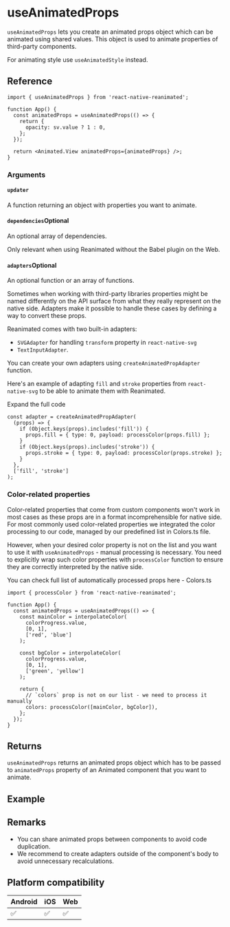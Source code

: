 # useAnimatedProps

`useAnimatedProps` lets you create an animated props object which can be animated using shared values. This object is used to animate properties of third-party components.

For animating style use `useAnimatedStyle` instead.

## Reference

```
import { useAnimatedProps } from 'react-native-reanimated';

function App() {
  const animatedProps = useAnimatedProps(() => {
    return {
      opacity: sv.value ? 1 : 0,
    };
  });

  return <Animated.View animatedProps={animatedProps} />;
}
```

### Arguments

#### `updater`

A function returning an object with properties you want to animate.

#### `dependencies`Optional

An optional array of dependencies.

Only relevant when using Reanimated without the Babel plugin on the Web.

#### `adapters`Optional

An optional function or an array of functions.

Sometimes when working with third-party libraries properties might be named differently on the API surface from what they really represent on the native side. Adapters make it possible to handle these cases by defining a way to convert these props.

Reanimated comes with two built-in adapters:

* `SVGAdapter` for handling `transform` property in `react-native-svg`
* `TextInputAdapter`.

You can create your own adapters using `createAnimatedPropAdapter` function.

Here's an example of adapting `fill` and `stroke` properties from `react-native-svg` to be able to animate them with Reanimated.

Expand the full code

```
const adapter = createAnimatedPropAdapter(
  (props) => {
    if (Object.keys(props).includes('fill')) {
      props.fill = { type: 0, payload: processColor(props.fill) };
    }
    if (Object.keys(props).includes('stroke')) {
      props.stroke = { type: 0, payload: processColor(props.stroke) };
    }
  },
  ['fill', 'stroke']
);
```

### Color-related properties

Color-related properties that come from custom components won't work in most cases as these props are in a format incomprehensible for native side. For most commonly used color-related properties we integrated the color processing to our code, managed by our predefined list in Colors.ts file.

However, when your desired color property is not on the list and you want to use it with `useAnimatedProps` - manual processing is necessary. You need to explicitly wrap such color properties with `processColor` function to ensure they are correctly interpreted by the native side.

You can check full list of automatically processed props here - Colors.ts

```
import { processColor } from 'react-native-reanimated';

function App() {
  const animatedProps = useAnimatedProps(() => {
    const mainColor = interpolateColor(
      colorProgress.value,
      [0, 1],
      ['red', 'blue']
    );

    const bgColor = interpolateColor(
      colorProgress.value,
      [0, 1],
      ['green', 'yellow']
    );

    return {
      // `colors` prop is not on our list - we need to process it manually
      colors: processColor([mainColor, bgColor]),
    };
  });
}
```

## Returns

`useAnimatedProps` returns an animated props object which has to be passed to `animatedProps` property of an Animated component that you want to animate.

## Example

## Remarks

* You can share animated props between components to avoid code duplication.
* We recommend to create adapters outside of the component's body to avoid unnecessary recalculations.

## Platform compatibility

|Android|iOS|Web|
|-|-|-|
|✅|✅|✅|
